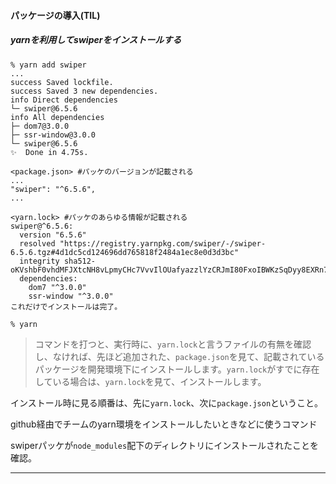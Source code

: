 #### パッケージの導入(TIL)

##### yarnを利用してswiperをインストールする

```
% yarn add swiper
...
success Saved lockfile.
success Saved 3 new dependencies.
info Direct dependencies
└─ swiper@6.5.6
info All dependencies
├─ dom7@3.0.0
├─ ssr-window@3.0.0
└─ swiper@6.5.6
✨  Done in 4.75s.
```

```
<package.json> #パッケのバージョンが記載される
...
"swiper": "^6.5.6",
...
```

```
<yarn.lock> #パッケのあらゆる情報が記載される
swiper@^6.5.6:
  version "6.5.6"
  resolved "https://registry.yarnpkg.com/swiper/-/swiper-6.5.6.tgz#4d1dc5cd124696dd765818f2484a1ec8e0d3d3bc"
  integrity sha512-oKVshbF0vhdMFJXtcNH8vLpmyCHc7VvvIlOUafyazzlYzCRJmI80FxoIBWKzSqDyy8EXRn7Iy78p9o4I1Bww/Q==
  dependencies:
    dom7 "^3.0.0"
    ssr-window "^3.0.0"
これだけでインストールは完了。
```

```
% yarn
```

> コマンドを打つと、実行時に、`yarn.lock`と言うファイルの有無を確認し、なければ、先ほど追加された、`package.json`を見て、記載されているパッケージを開発環境下にインストールします。`yarn.lock`がすでに存在している場合は、`yarn.lock`を見て、インストールします。

インストール時に見る順番は、先に`yarn.lock`、次に`package.json`ということ。

github経由でチームのyarn環境をインストールしたいときなどに使うコマンド

swiperパッケが`node_modules`配下のディレクトリにインストールされたことを確認。



***

#### 
